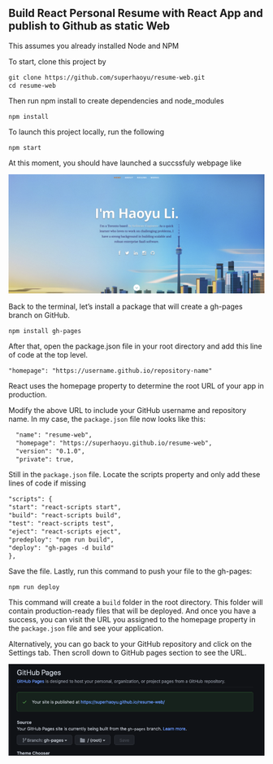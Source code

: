 ## Build React Personal Resume with React App and publish to Github as static Web

This assumes you already installed Node and NPM

To start, clone this project by

```
git clone https://github.com/superhaoyu/resume-web.git 
cd resume-web
```

Then run npm install to create dependencies and node_modules
```
npm install
```

To launch this project locally, run the following
```
npm start
```

At this moment, you should have launched a succssfuly webpage like 

![alt text](preview-resume.png)

Back to the terminal, let’s install a package that will create a gh-pages branch on GitHub.

```
npm install gh-pages
```

After that, open the package.json file in your root directory and add this line of code at the top level.

```
"homepage": "https://username.github.io/repository-name"
```
React uses the homepage property to determine the root URL of your app in production.

Modify the above URL to include your GitHub username and repository name. In my case, the `package.json` file now looks like this:

```
  "name": "resume-web",
  "homepage": "https://superhaoyu.github.io/resume-web",
  "version": "0.1.0",
  "private": true,
```

Still in the `package.json` file. Locate the scripts property and only add these lines of code if missing 

```
"scripts": {
"start": "react-scripts start",
"build": "react-scripts build",
"test": "react-scripts test",
"eject": "react-scripts eject",
"predeploy": "npm run build",
"deploy": "gh-pages -d build"
},
```

Save the file. Lastly, run this command to push your file to the gh-pages:

```
npm run deploy
```

This command will create a `build` folder in the root directory. This folder will contain production-ready files that will be deployed. And once you have a success, you can visit the URL you assigned to the homepage property in the `package.json` file and see your application.

Alternatively, you can go back to your GitHub repository and click on the Settings tab. Then scroll down to GitHub pages section to see the URL.

![alt text](github-page-success.png)
